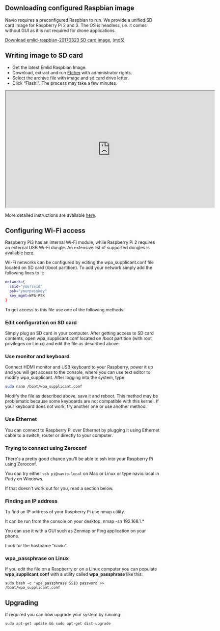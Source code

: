 ## Downloading configured Raspbian image

Navio requires a preconfigured Raspbian to run. We provide a unified SD card image for Raspberry Pi 2 and 3. The OS is headless, i.e. it comes without GUI as it is not required for drone applications.

[Download emlid-raspbian-20170323 SD card image](http://files.emlid.com/images/emlid-raspbian-20170323.img.xz), [(md5)](https://files.emlid.com/images/MD5SUMS)

## Writing image to SD card

* Get the latest Emlid Raspbian Image.
* Download, extract and run [Etcher](https://etcher.io/) with administrator rights.
* Select the archive file with image and sd card drive letter.
* Click “Flash!”. The process may take a few minutes.

<iframe  title="Emlid manuals" width="680" height="380" src="https://www.youtube.com/embed/i8_TFYWYt_M" allowfullscreen></iframe>

More detailed instructions are available [here](http://www.raspberrypi.org/documentation/installation/installing-images/).

## Configuring Wi-Fi access

Raspberry Pi3 has an internal Wi-Fi module, while Raspberry Pi 2 requires an external USB Wi-Fi dongle. An extensive list of supported dongles is available [here](http://elinux.org/RPi_USB_Wi-Fi_Adapters).

Wi-Fi networks can be configured by editing the wpa_supplicant.conf file located on SD card (/boot partition). To add your network simply add the following lines to it:

```bash
network={
  ssid="yourssid"
  psk="yourpasskey"
  key_mgmt=WPA-PSK
}
```

To get access to this file use one of the following methods:

### Edit configuration on SD card

Simply plug an SD card in your computer. After getting access to SD card contents, open wpa_supplicant.conf located on /boot partition (with root privileges on Linux) and edit the file as described above.

### Use monitor and keyboard

Connect HDMI monitor and USB keyboard to your Raspberry, power it up and you will get access to the console, where you can use text editor to modify wpa_supplicant. After logging into the system, type:

```bash
sudo nano /boot/wpa_supplicant.conf
```

Modify the file as described above, save it and reboot.
This method may be problematic because some keyboards are not compatible with this kernel. If your keyboard does not work, try another one or use another method.

### Use Ethernet

You can connect to Raspberry Pi over Ethernet by plugging it using Ethernet cable to a switch, router or directly to your computer.

### Trying to connect using Zeroconf

There's a pretty good chance you'll be able to ssh into your Raspberry Pi using Zeroconf.

You can try either ```ssh pi@navio.local``` on Mac or Linux or type navio.local in Putty on Windows.

If that doesn't work out for you, read a section below.

### Finding an IP address

To find an IP address of your Raspberry Pi use nmap utility.

It can be run from the console on your desktop:
nmap -sn 192.168.1.*

You can use it with a GUI such as Zenmap or Fing application on your phone.

Look for the hostname ”navio”.

### wpa_passphrase on Linux

If you edit the file on a Raspberry or on a Linux computer you can populate **wpa_supplicant.conf** with a utility called **wpa_passphrase** like this:

```sudo bash -c "wpa_passphrase SSID password >> /boot/wpa_supplicant.conf```

## Upgrading

If required you can now upgrade your system by running:

```sudo apt-get update && sudo apt-get dist-upgrade```
